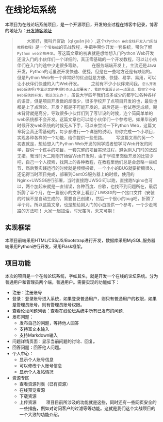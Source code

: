 # 在线论坛系统
本项目为在线论坛系统项目，是一个开源项目，开发的全过程在博客中记录，博客的地址为：[开发博客地址](https://blog.csdn.net/qq_43422111/article/details/105290554)
>&emsp;&emsp; 大家好，我叫亓官劼（qí guān jié ）,这个`《Python Web全栈开发入门实战教程教程》`是一个`零基础`的实战教程，手把手带你开发一套系统，带你了解`Python web全栈开发`。写这篇文章的初衷就是想给想入门Python Web开发还没入门的小伙伴们一个详细的，真正零基础的一个开发教程，可以让小伙伴们在入门的途中少走很多弯路。
> &emsp;&emsp; 在服务端端开发上，主流还是Java开发，Python的话虽说开发快速、便捷，但是在一些地方还是有缺陷的。但是Python Web有一个非常好的优点就是方便、快捷、易学、易用，可以让小伙伴们快速的入门Web开发。
> &emsp;&emsp;之前有不少小伙伴来问我，`怎么开发Web系统啊?毕业论文的中期检查马上就要来了，我的毕业设计还一动没动，我完全不会Web系统的开发，我该怎么办？`，虽说大学四年我们或多或少的都学过各种各样的语音，但是项目开发做的却很少，很多学校开了点项目开发的也，最后也都是上了点理论，开发？那是不可能开发的，最后还是一套试卷定成绩，期末背背就是高分，导致很多小伙伴们到了写毕设的时候，连个简简单单的web系统都不会开发。这篇文章也可以给小伙伴们一个参考吧，如果毕设的时候开发web系统的时候无从下手，可以来尝试一下Python Web，这篇文章将会真正零基础的，每步都进行一个详细的说明，带你完成一个小项目，实现各种各样的一个功能，给你提供一些思路。
> &emsp;&emsp;写这篇文章的另一个初衷就是，想给想入门Python Web开发的同学或者想学习Web开发的同学，提供一个练手的项目，一套完整的项目实现过程，避免刚入门时的茫然无措。我当时大二刚刚开始做Web开发时，由于学校里面做开发的比较少吧，自己一个人摸索，找网上的各种教程，在教程里他们总是会忽略一些细节，然后我实践运行的时候就是频频报错，一个小小的BUG就要折腾很久，还记得当时项目完成，部署到CentOS服务器上的时候，使用的Nginx+UWSGI进行部署，当时直接跑UWSGI可以跑，直接跑Nginx也可以，两个加起来就是一直错误，各种百度、谷歌，也找不到问题所在，最后折腾了半个月，在一篇很小的文章上看到了UWSGI的一个接口文件（安装的时候不是自动生成的，需要自己创建），然后一个很小的bug吧，折腾了半个月。所以这篇文章，也是想给刚入门的小白提供一个参考，一个少走弯路的方法吧！
> 大家一起加油，时光荏苒，未来可期！
## 实现框架
本项目前端采用HTML/CSS/JS/Bootstrap进行开发，数据库采用MySQL,服务器端采用Python进行开发，采用Flask框架。
## 项目功能
本次的项目是一个在线论坛系统，字如其名，就是开发一个在线的论坛系统。分为普通用户和管理员两个端，普通用户。需要实现的功能如下：

-   注册：注册账号
-   登录：登录账号进入系统，如果登录普通用户，则只有普通用户的权限，如果是管理员账号，则有管理员账号权限。
-   查看论坛问题列表：查看在线论坛系统中所有已发布的问题.
-   发布问题：
    -   发布自己的问题，等待他人回答
    -   支持富文本输入
    -   支持Markdown输入
-   问题详情页面：显示当前问题的讨论、回复。
-   回答问题：回答他人问题。
-   个人中心：
    -   显示个人账号信息
    -   可以修改个人账号信息
    -   显示个人发帖情况
  - 资源专区
    - 查看资源列表（已有资源）
    - 在线预览资源
    - 下载资源
    - 上传资源
&emsp;&emsp;项目目前所涉及的功能就是这些，同时还有一些网页安全的一些措施，例如对访问客户的过滤等等功能。这就是我们这个实战项目的一个大致的功能介绍。